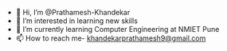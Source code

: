 - 👋 Hi, I’m @Prathamesh-Khandekar
- 👀 I’m interested in learning new skills
- 🌱 I’m currently learning Computer Engineering at NMIET Pune
- 📫 How to reach me- khandekarprathamesh9@gmail.com

<!---
Prathamesh-Khandekar/Prathamesh-Khandekar is a ✨ special ✨ repository because its `README.md` (this file) appears on your GitHub profile.
You can click the Preview link to take a look at your changes.
--->
